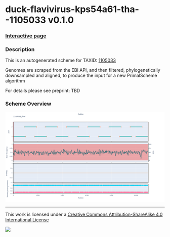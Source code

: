 # duck-flavivirus-kps54a61-tha--1105033 v0.1.0

### [Interactive page](https://chrisgkent.github.io/schemes/duck-flavivirus-kps54a61-tha--1105033-1000-v0.1.0)

### Description

This is an autogenerated scheme for TAXID: [1105033](https://www.ncbi.nlm.nih.gov/Taxonomy/Browser/wwwtax.cgi?mode=Info&id=1105033&lvl=3&lin=f&keep=1&srchmode=1&unlock)

Genomes are scraped from the EBI API, and then filtered, phylogenetically downsampled and aligned, to produce the input for a new PrimalScheme algorithm

For details please see preprint: TBD

### Scheme Overview

![Alt text](work/1105033_final.png '1105033_final.png')

------------------------------------------------------------------------

This work is licensed under a [Creative Commons Attribution-ShareAlike 4.0 International License](http://creativecommons.org/licenses/by-sa/4.0/) 

![](https://i.creativecommons.org/l/by-sa/4.0/88x31.png)